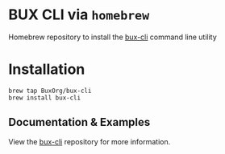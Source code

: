 # BUX CLI via `homebrew`

Homebrew repository to install the [bux-cli](https://github.com/BuxOrg/bux-cli) command line utility

# Installation

```shell
brew tap BuxOrg/bux-cli
brew install bux-cli
```

## Documentation & Examples

View the [bux-cli](https://github.com/BuxOrg/bux-cli) repository for more information.